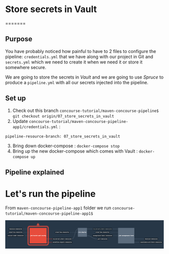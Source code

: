 # Store secrets in Vault
=======

## Purpose
You have probably noticed how painful to have to 2 files to configure the pipeline: `credentials.yml` that we have along with our project in Git and `secrets.yml` which we need to create it when we need it or store it somewhere secure.

We are going to store the secrets in *Vault* and we are going to use *Spruce* to produce a `pipeline.yml` with all our secrets injected into the pipeline.

## Set up

1. Check out this branch
  `concourse-tutorial/maven-concourse-pipeline$ git checkout origin/07_store_secrets_in_vault`
2. Update `concourse-tutorial/maven-concourse-pipeline-app1/credentials.yml` :
  ```
  pipeline-resource-branch: 07_store_secrets_in_vault
  ```
3. Bring down docker-compose : `docker-compose stop`
4. Bring up the new docker-compose which comes with Vault : `docker-compose up`


## Pipeline explained

# Let's run the pipeline

From `maven-concourse-pipeline-app1` folder we run `concourse-tutorial/maven-concourse-pipeline-app1$  `

![pipeline](assets/pipeline.png)
